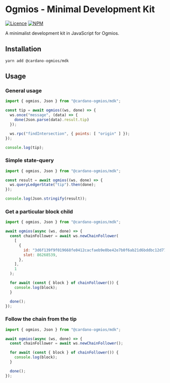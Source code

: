 # Ogmios - Minimal Development Kit

[![Licence](https://img.shields.io/github/license/CardanoSolutions/ogmios-mdk?style=for-the-badge)](https://github.com/CardanoSolutions/ogmios-mdk/blob/main/LICENSE)
[![NPM](https://img.shields.io/npm/v/%40cardano-ogmios%2Fmdk?style=for-the-badge)](https://www.npmjs.com/package/@cardano-ogmios/mdk)

A minimalist development kit in JavaScript for Ogmios.

## Installation

```
yarn add @cardano-ogmios/mdk
```

## Usage

### General usage

```js
import { ogmios, Json } from "@cardano-ogmios/mdk";

const tip = await ogmios((ws, done) => {
  ws.once("message", (data) => {
    done(Json.parse(data).result.tip)
  });

  ws.rpc("findIntersection", { points: [ "origin" ] });
});

console.log(tip);
```

### Simple state-query

```js
import { ogmios, Json } from "@cardano-ogmios/mdk";

const result = await ogmios((ws, done) => {
  ws.queryLedgerState("tip").then(done);
});

console.log(Json.stringify(result));
```

### Get a particular block child

```js
import { ogmios, Json } from "@cardano-ogmios/mdk";

await ogmios(async (ws, done) => {
  const chainFollower = await ws.newChainFollower(
    [
      {
        id: "3d6f139f9f019668fe0412cacfaeb9e0be42e7b0f6ab21d6bddbc12d771ec18a",
        slot: 86268539,
      },
    ],
    1
  );

  for await (const { block } of chainFollower()) {
    console.log(block);
  }

  done();
});
```

### Follow the chain from the tip

```js
import { ogmios, Json } from "@cardano-ogmios/mdk";

await ogmios(async (ws, done) => {
  const chainFollower = await ws.newChainFollower();

  for await (const { block } of chainFollower()) {
    console.log(block);
  }

  done();
});
```

